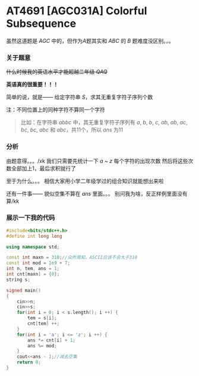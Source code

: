 # AT4691 [AGC031A] Colorful Subsequence


虽然这道题是 $AGC$ 中的，但作为$A$题其实和 $ABC$ 的 $B$ 题难度没区别。。。

### 关于题意
~~什么时候我的英语水平才能超越二年级 $QAQ$~~

**英语真的很重要！！！**

简单的说，就是——
给定字符串 $S$，求其无重复字符子序列个数

注：不同位置上的同种字符不算同一个字符

> 比如：在字符串 $abbc$ 中，其无重复字符子序列有 $a$, $b$, $b$, $c$, $ab$, $ab$, $ac$, $bc$, $bc$, $abc$ 和 $abc$，共11个，所以 $ans$ 为11

### 分析
由题意得。。。/xk
我们只需要先统计一下 $a$ ~ $z$ 每个字符的出现次数
然后将这些次数全部加上1，最后求积就行了

至于为什么。。。
相信大家用小学二年级学过的组合知识就能想出来啦

还有一件事——
貌似空集不算在 $ans$ 里面。。。
别问我为啥，反正样例里面没有算/kk

### 展示一下我的代码
```cpp
#include<bits/stdc++.h>
#define int long long

using namespace std;

const int maxn = 310;//众所周知，ASCII应该不会大于310 
const int mod = 1e9 + 7;
int n, tem, ans = 1;
int cnt[maxn] = {0};
string s;

signed main()
{
	cin>>n;
	cin>>s;
	for(int i = 0; i < s.length(); i ++) {
		tem = s[i];
		cnt[tem] ++;
	}
	for(int i = 'a'; i <= 'z'; i ++) {
		ans *= cnt[i] + 1;
		ans %= mod;
	}
	cout<<ans - 1;//减去空集 
	return 0;
}
```




